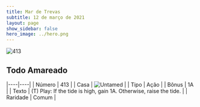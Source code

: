 ```yaml
---
title: Mar de Trevas
subtitle: 12 de março de 2021
layout: page
show_sidebar: false
hero_image: ../hero.png
---
```


![413](https://cdn.keyforgegame.com/media/card_front/en/496_413_53V5G5FVHQ7_en.png)

## Todo Amareado

|----|----|
| Número | 413 |
| Casa | ![Untamed](https://archonarcana.com/images/thumb/b/bd/Untamed.png/22px-Untamed.png "Indomados") |
| Tipo | Ação |
| Bônus | 1A |
| Texto | (T) Play: If the tide is high, gain 1A. Otherwise, raise the tide. |
| Raridade | Comum |
